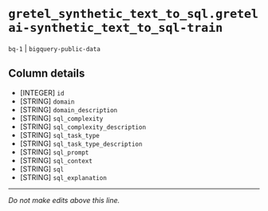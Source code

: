 # `gretel_synthetic_text_to_sql.gretelai-synthetic_text_to_sql-train`
`bq-1` | `bigquery-public-data`

## Column details
* [INTEGER]   `id`
* [STRING]    `domain`
* [STRING]    `domain_description`
* [STRING]    `sql_complexity`
* [STRING]    `sql_complexity_description`
* [STRING]    `sql_task_type`
* [STRING]    `sql_task_type_description`
* [STRING]    `sql_prompt`
* [STRING]    `sql_context`
* [STRING]    `sql`
* [STRING]    `sql_explanation`

-------------------------------------------------------------------------------
*Do not make edits above this line.*
